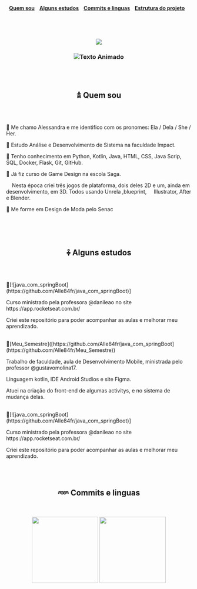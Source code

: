 <br>
<h4 align="center">
  <a href="#quem-sou">Quem sou</a>
  &nbsp;&nbsp;
  <a href="#alguns-estudos">Alguns estudos</a>
  &nbsp;&nbsp;
  <a href="#commits-e-linguas">Commits e linguas</a>
  &nbsp;&nbsp;
  <a href="#estrutura-do-projeto">Estrutura do projeto</a>
  &nbsp;&nbsp;
</h4>
<br>
<br>
<h3 align="center">
  <img src="https://github.com/user-attachments/assets/310a0849-4dfe-4df8-bff9-3db04932f22f"/>
</h3>
<h3 align="center">
  <img src="https://readme-typing-svg.herokuapp.com?font=Roboto+Slab&size=30&duration=4000&color=bc6c25&center=true&vCenter=true&width=500&lines=MI+ESTAS+ALESSANDRA;ESTUDANTE+DE+ADS;KOTLIN-+JAVA-+PYTHON+..." alt="Texto Animado"/>
</h3>
<br>
<br>
<div>
    <h2 align="center">
        <a name="quem-sou"></a> 𖠋 Quem sou 
    </h2>
    <br>
    <br>
    <p>🔸 Me chamo Alessandra e me identifico com os pronomes: Ela / Dela / She / Her. </p>
    <p>🔹 Estudo Análise e Desenvolvimento de Sistema na faculdade Impact.</p>
    <p>🔸 Tenho conhecimento em Python, Kotlin, Java, HTML, CSS, Java Scrip, SQL, Docker, Flask, Git, GitHub. </p>
    <p>🔹 Já fiz curso de Game Design na escola Saga.</p>
    <p>   &nbsp;&nbsp;&nbsp;&nbsp;Nesta época criei três jogos de plataforma, dois deles 2D e um, ainda em desenvolvimento, em 3D. Todos usando Unrela            ,blueprint, &nbsp;&nbsp;&nbsp;&nbsp;Illustrator, After e Blender.</p>
    <p>🔸 Me forme em Design de Moda pelo Senac </p>
    <br>
</div>
<br>
<br>
<div>
    <h2 align="center">
       <a name="alguns-estudos"></a> 𖠧 Alguns estudos 
    </h2>
    <br>
    <br>
    <p>🔸[![java_com_springBoot](https://github.com/Alle84fr/java_com_springBoot)] </p>
    <p> Curso ministrado pela professora @danileao no site https://app.rocketseat.com.br/
    <p> Criei este repositório para poder acompanhar as aulas e melhorar meu aprendizado.
    <br>
    <br>
    <p>🔹[Meu_Semestre]([https://github.com/Alle84fr/java_com_springBoot](https://github.com/Alle84fr/Meu_Semestre)) </p>
    <p> Trabalho de faculdade, aula de Desenvolvimento Mobile, ministrada pelo professor @gustavomolina17. 
    <p> Linguagem kotlin, IDE Android Studios e site Figma.</p>
    <p> Atuei na criação do front-end de algumas activitys, e no sistema de mudança delas.
    <br>
    <br>
         <p>🔸[![java_com_springBoot](https://github.com/Alle84fr/java_com_springBoot)] </p>
    <p> Curso ministrado pela professora @danileao no site https://app.rocketseat.com.br/
    <p> Criei este repositório para poder acompanhar as aulas e melhorar meu aprendizado.
    <br>
</div>
<br>
<br>
<div align="center">
    <h2><a name="commits-e-linguas"></a>𖥶 Commits e linguas
    </h2> 
    <br>
    <br>
    <img height="180em" src="https://github-readme-stats.vercel.app/api?username=Alle84fr&show_icons=true&theme=default&include_all_commits=true&count_private=true"/>
    <img height="180em" src="https://github-readme-stats.vercel.app/api/top-langs/?username=Alle84fr&layout=compact&theme=default"/>
    <br>
</div>
